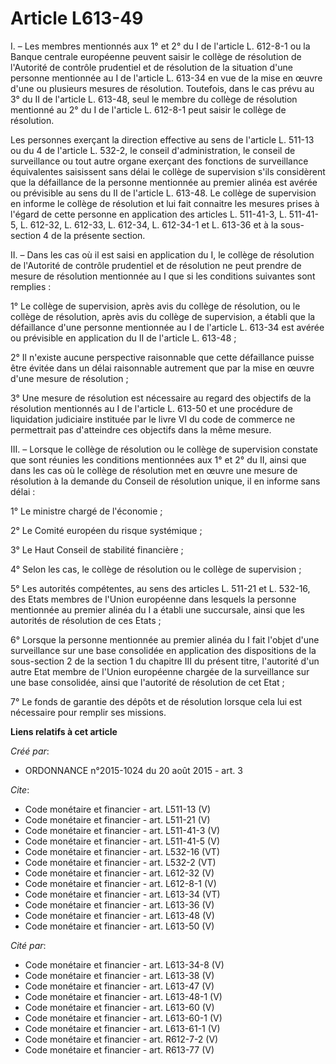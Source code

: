 # Article L613-49

I. – Les membres mentionnés aux 1° et 2° du I de l'article L. 612-8-1 ou la Banque centrale européenne peuvent saisir le
collège de résolution de l'Autorité de contrôle prudentiel et de résolution de la situation d'une personne mentionnée au I de
l'article L. 613-34 en vue de la mise en œuvre d'une ou plusieurs mesures de résolution. Toutefois, dans le cas prévu au 3°
du II de l'article L. 613-48, seul le membre du collège de résolution mentionné au 2° du I de l'article L. 612-8-1 peut
saisir le collège de résolution. 

Les personnes exerçant la direction effective au sens de l'article L. 511-13 ou du 4 de l'article L. 532-2, le conseil
d'administration, le conseil de surveillance ou tout autre organe exerçant des fonctions de surveillance équivalentes
saisissent sans délai le collège de supervision s'ils considèrent que la défaillance de la personne mentionnée au premier
alinéa est avérée ou prévisible au sens du II de l'article L. 613-48. Le collège de supervision en informe le collège de
résolution et lui fait connaitre les mesures prises à l'égard de cette personne en application des articles L. 511-41-3, L.
511-41-5, L. 612-32, L. 612-33, L. 612-34, L. 612-34-1 et L. 613-36 et à la sous-section 4 de la présente section. 

II. – Dans les cas où il est saisi en application du I, le collège de résolution de l'Autorité de contrôle prudentiel et de
résolution ne peut prendre de mesure de résolution mentionnée au I que si les conditions suivantes sont remplies : 

1° Le collège de supervision, après avis du collège de résolution, ou le collège de résolution, après avis du collège de
supervision, a établi que la défaillance d'une personne mentionnée au I de l'article L. 613-34 est avérée ou prévisible en
application du II de l'article L. 613-48 ; 

2° Il n'existe aucune perspective raisonnable que cette défaillance puisse être évitée dans un délai raisonnable autrement
que par la mise en œuvre d'une mesure de résolution ; 

3° Une mesure de résolution est nécessaire au regard des objectifs de la résolution mentionnés au I de l'article L. 613-50 et
une procédure de liquidation judiciaire instituée par le livre VI du code de commerce ne permettrait pas d'atteindre ces
objectifs dans la même mesure. 

III. – Lorsque le collège de résolution ou le collège de supervision constate que sont réunies les conditions mentionnées aux
1° et 2° du II, ainsi que dans les cas où le collège de résolution met en œuvre une mesure de résolution à la demande du
Conseil de résolution unique, il en informe sans délai : 

1° Le ministre chargé de l'économie ; 

2° Le Comité européen du risque systémique ; 

3° Le Haut Conseil de stabilité financière ; 

4° Selon les cas, le collège de résolution ou le collège de supervision ; 

5° Les autorités compétentes, au sens des articles L. 511-21 et L. 532-16, des Etats membres de l'Union européenne dans
lesquels la personne mentionnée au premier alinéa du I a établi une succursale, ainsi que les autorités de résolution de ces
Etats ; 

6° Lorsque la personne mentionnée au premier alinéa du I fait l'objet d'une surveillance sur une base consolidée en
application des dispositions de la sous-section 2 de la section 1 du chapitre III du présent titre, l'autorité d'un autre
Etat membre de l'Union européenne chargée de la surveillance sur une base consolidée, ainsi que l'autorité de résolution de
cet Etat ; 

7° Le fonds de garantie des dépôts et de résolution lorsque cela lui est nécessaire pour remplir ses missions.

**Liens relatifs à cet article**

_Créé par_:

  - ORDONNANCE n°2015-1024 du 20 août 2015 - art. 3

_Cite_:

  - Code monétaire et financier - art. L511-13 (V)
  - Code monétaire et financier - art. L511-21 (V)
  - Code monétaire et financier - art. L511-41-3 (V)
  - Code monétaire et financier - art. L511-41-5 (V)
  - Code monétaire et financier - art. L532-16 (VT)
  - Code monétaire et financier - art. L532-2 (VT)
  - Code monétaire et financier - art. L612-32 (V)
  - Code monétaire et financier - art. L612-8-1 (V)
  - Code monétaire et financier - art. L613-34 (VT)
  - Code monétaire et financier - art. L613-36 (V)
  - Code monétaire et financier - art. L613-48 (V)
  - Code monétaire et financier - art. L613-50 (V)

_Cité par_:

  - Code monétaire et financier - art. L613-34-8 (V)
  - Code monétaire et financier - art. L613-38 (V)
  - Code monétaire et financier - art. L613-47 (V)
  - Code monétaire et financier - art. L613-48-1 (V)
  - Code monétaire et financier - art. L613-60 (V)
  - Code monétaire et financier - art. L613-60-1 (V)
  - Code monétaire et financier - art. L613-61-1 (V)
  - Code monétaire et financier - art. R612-7-2 (V)
  - Code monétaire et financier - art. R613-77 (V)
